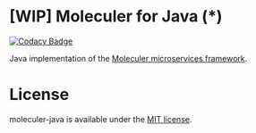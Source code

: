 # [WIP] Moleculer for Java (*)

[![Codacy Badge](https://api.codacy.com/project/badge/Grade/03f8b9251bde406a9794d7e255859c8a)](https://www.codacy.com/app/mereg-norbert/moleculer-java?utm_source=github.com&utm_medium=referral&utm_content=berkesa/moleculer-java&utm_campaign=badger)

Java implementation of the [Moleculer microservices framework](http://moleculer.services/).

# License
moleculer-java is available under the [MIT license](https://tldrlegal.com/license/mit-license).
